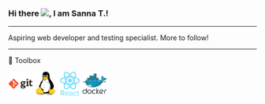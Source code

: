 ### Hi there <img src="https://raw.githubusercontent.com/MartinHeinz/MartinHeinz/master/wave.gif" width="30px">, I am Sanna T.!

---
Aspiring web developer and testing specialist. More to follow!

---
🧰 Toolbox

<img src = "https://github.com/devicons/devicon/blob/master/icons/git/git-original-wordmark.svg" alt="Git logo" width="50" height="50"/><img src = "https://github.com/devicons/devicon/blob/master/icons/linux/linux-original.svg" alt="Linux logo" width="50" height="50"/><img src = "https://github.com/devicons/devicon/blob/master/icons/react/react-original-wordmark.svg" alt="React logo" width="50" height="50"/><img src = "https://github.com/devicons/devicon/blob/master/icons/docker/docker-original-wordmark.svg" alt="Docker logo" width="50" height="50"/>

<!--
**nanahamjam/nanahamjam** is a ✨ _special_ ✨ repository because its `README.md` (this file) appears on your GitHub profile.

Here are some ideas to get you started:

- 🔭 I’m currently working on ...
- 🌱 I’m currently learning ...
- 👯 I’m looking to collaborate on ...
- 🤔 I’m looking for help with ...
- 💬 Ask me about ...
- 📫 How to reach me: ...
- 😄 Pronouns: ...
- ⚡ Fun fact: ...
-->
